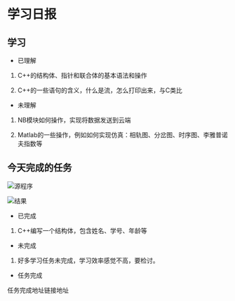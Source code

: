 # 学习日报

## 学习

* 已理解
1. C++的结构体、指针和联合体的基本语法和操作

2. C++的一些语句的含义，什么是流，怎么打印出来，与C类比

* 未理解
1. NB模块如何操作，实现将数据发送到云端

2. Matlab的一些操作，例如如何实现仿真：相轨图、分岔图、时序图、李雅普诺夫指数等


## 今天完成的任务

![源程序](https://github.com/ShengtaoXu321/new_demo/blob/master/2.png)

![结果](https://github.com/ShengtaoXu321/new_demo/blob/master/3.png)

* 已完成
1. C++编写一个结构体，包含姓名、学号、年龄等



* 未完成

1. 好多学习任务未完成，学习效率感觉不高，要检讨。



* 任务完成

任务完成地址链接地址
